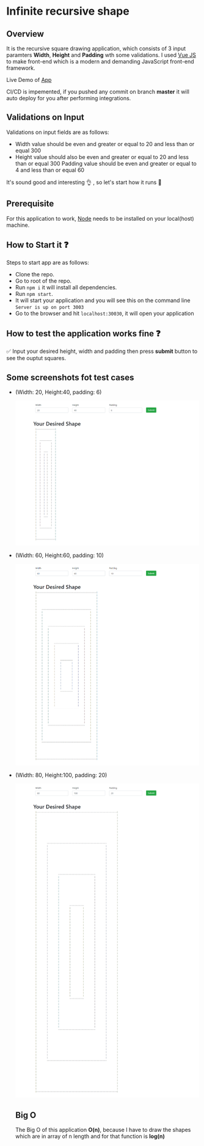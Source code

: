 # Infinite recursive shape

## Overview

It is the recursive square drawing application, which consists of 3 input paramters __Width__, __Height__ and __Padding__ wth some validations.
I used [Vue JS](https://vuejs.org/) to make front-end which is a modern and demanding JavaScript front-end framework.

Live Demo of [App](https://recursive-square-afzal.herokuapp.com/)

CI/CD is impemented, if you pushed any commit on branch __master__ it will auto deploy for you after performing integrations.


## Validations on Input

Validations on input fields are as follows: 

- Width value should be even and greater or equal to 20 and less than or equal 300
- Height value should also be even and greater or equal to 20 and less than or equal 300
Padding value should be even and greater or equal to 4 and less than or equal 60

 
It's sound good and interesting  :ok_hand: , so let's start how it runs :runner:

## Prerequisite

For this application to work, [Node](https://nodejs.org/en/) needs to be installed on your local(host) machine.

## How to Start it :question:

Steps to start app are as follows:

- Clone the repo.
- Go to root of the repo.
- Run `npm i` it will install all dependencies. 
- Run `npm start`.
- It will start your application and you will see this on the command line 
``Server is up on port 3003`` 
- Go to the browser and hit ``localhost:30030``, it will open your application

## How to test the application works fine :question:

:white_check_mark: Input your desired height, width and padding then press __submit__ button to see the ouptut squares.

## Some screenshots fot test cases

- (Width: 20, Height:40, padding: 6)

  ![image](20_40_6.png)

- (Width: 60, Height:60, padding: 10)

  ![image](60_60_10.png)

- (Width: 80, Height:100, padding: 20)

  ![image](80_100_20.png)

  ## Big O 
  
  The Big O of this application __O(n)__, because I have to draw the shapes which are in array of n length and for that function is __log(n)__
